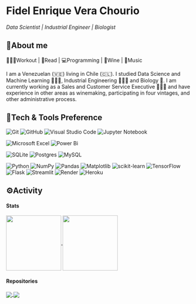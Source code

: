 # **Fidel Enrique Vera Chourio**
*Data Scientist | Industrial Engineer | Biologist*
## 📝**About me**
🏋🏽‍♂️Workout | 📖Read | 💻Programming | 🍷Wine | 🎵Music

I am a Venezuelan (🇻🇪) living in Chile (🇨🇱). I studied Data Science and Machine Learning 👨🏽‍💻, Industrial Engineering 👷🏽‍♂️ and Biology 🧬. I am currently working as a Sales and Customer Service Executive 👨🏽‍💼 and have experience in other areas as winemaking, participating in four vintages, and other administrative process.

## 🔧**Tech & Tools Preference**
![Git](https://img.shields.io/badge/git-%23F05033.svg?style=for-the-badge&logo=git&logoColor=white)
![GitHub](https://img.shields.io/badge/github-%23121011.svg?style=for-the-badge&logo=github&logoColor=white)
![Visual Studio Code](https://img.shields.io/badge/Visual%20Studio%20Code-0078d7.svg?style=for-the-badge&logo=visual-studio-code&logoColor=white)
![Jupyter Notebook](https://img.shields.io/badge/jupyter-%23FA0F00.svg?style=for-the-badge&logo=jupyter&logoColor=white)

![Microsoft Excel](https://img.shields.io/badge/Microsoft_Excel-217346?style=for-the-badge&logo=microsoft-excel&logoColor=white)
![Power Bi](https://img.shields.io/badge/power_bi-F2C811?style=for-the-badge&logo=powerbi&logoColor=black)


![SQLite](https://img.shields.io/badge/sqlite-%2307405e.svg?style=for-the-badge&logo=sqlite&logoColor=white)
![Postgres](https://img.shields.io/badge/postgres-%23316192.svg?style=for-the-badge&logo=postgresql&logoColor=white)
![MySQL](https://img.shields.io/badge/mysql-%2300f.svg?style=for-the-badge&logo=mysql&logoColor=white)

![Python](https://img.shields.io/badge/python-3670A0?style=for-the-badge&logo=python&logoColor=ffdd54)
![NumPy](https://img.shields.io/badge/numpy-%23013243.svg?style=for-the-badge&logo=numpy&logoColor=white)
![Pandas](https://img.shields.io/badge/pandas-%23150458.svg?style=for-the-badge&logo=pandas&logoColor=white)
![Matplotlib](https://img.shields.io/badge/Matplotlib-%23ffffff.svg?style=for-the-badge&logo=Matplotlib&logoColor=black)
![scikit-learn](https://img.shields.io/badge/scikit--learn-%23F7931E.svg?style=for-the-badge&logo=scikit-learn&logoColor=white)
![TensorFlow](https://img.shields.io/badge/TensorFlow-%23FF6F00.svg?style=for-the-badge&logo=TensorFlow&logoColor=white)
![Flask](https://img.shields.io/badge/flask-%23000.svg?style=for-the-badge&logo=flask&logoColor=white)
![Streamlit](https://img.shields.io/badge/Streamlit-FF4B4B?style=for-the-badge&logo=Streamlit&logoColor=white)
![Render](https://img.shields.io/badge/Render-%46E3B7.svg?style=for-the-badge&logo=render&logoColor=white)
![Heroku](https://img.shields.io/badge/heroku-%23430098.svg?style=for-the-badge&logo=heroku&logoColor=white)

## ⚙️**Activity**
#### **Stats**

<a href="https://github.com/fevc08/fevc08">
  <img height=150 align="center" src="https://github-readme-stats.vercel.app/api?username=fevc08&hide=stars,issues&theme=dark" />
</a>
<a href="https://github.com/fevc08/fevc08">
  <img height=150 align="center" src="https://github-readme-stats.vercel.app/api/top-langs?username=fevc08&layout=compact&langs_count=8&theme=dark" />
</a>

#### **Repositories**

<a href="https://github.com/fevc08/fevc08">
  <img align="center" src="https://github-readme-stats.vercel.app/api/pin/?username=fevc08&repo=new_york_city_airbnb_eda&theme=dark" />
</a>
<a href="https://github.com/fevc08/fevc08">
  <img align="center" src="https://github-readme-stats.vercel.app/api/pin/?username=fevc08&repo=k-nearest_neighbors_project&theme=dark" />
</a>
